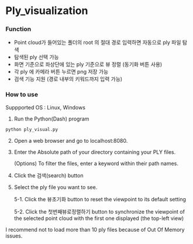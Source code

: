 # Ply_visualization


### Function 
- Point cloud가 들어있는 폴더의 root 의 절대 경로 입력하면 자동으로 ply 파일 탐색
-  탐색된 ply 선택 가능
-  화면 기준으로 좌상단에 있는 ply 기준으로 뷰 정렬 (동기화 버튼 사용)
-  각 ply 에 카메라 버튼 누르면 png 저장 가능
-  검색 기능 지원 (경로 내부의 키워드까지 입력 가능)




### How to use

Suppported OS : Linux, Windows

1. Run the Python(Dash) program

```bash
python ply_visual.py
```

2. Open a web browser and go to localhost:8080.

3. Enter the Absolute path of your directory containing your PLY files.

    (Options) To filter the files, enter a keyword within their path names.

4. Click the 검색(search) button

5. Select the ply file you want to see.

    5-1. Click the 뷰초기화 button to reset the viewpoint to its default setting

    5-2. Click the 첫번째뷰로정렬하기 button to synchronize the viewpoint of the selected point cloud with the first one displayed (the top-left view)


I recommend not to load more than 10 ply files because of Out Of Memory issues. 


